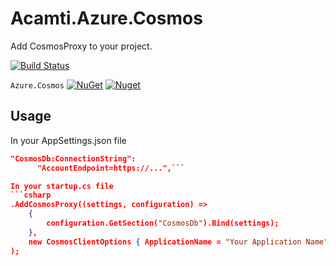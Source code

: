 # Acamti.Azure.Cosmos
Add CosmosProxy to your project.

[![Build Status](https://dev.azure.com/acamti/OpenSource/_apis/build/status/Nugets/Nuget-Azure.Cosmos?branchName=master)](https://dev.azure.com/acamti/OpenSource/_build/latest?definitionId=1&branchName=master)

`Azure.Cosmos` [![NuGet](https://img.shields.io/nuget/v/Acamti.Azure.Cosmos.svg)](https://nuget.org/packages/Acamti.Azure.Cosmos) [![Nuget](https://img.shields.io/nuget/dt/Acamti.Azure.Cosmos.svg)](https://nuget.org/packages/Acamti.Azure.Cosmos)


## Usage

In your AppSettings.json file
```json
"CosmosDb:ConnectionString":
      "AccountEndpoint=https://...",```

In your startup.cs file
```csharp
.AddCosmosProxy((settings, configuration) => 
    { 
        configuration.GetSection("CosmosDb").Bind(settings); 
    },
    new CosmosClientOptions { ApplicationName = "Your Application Name" }
);
```
